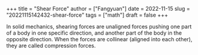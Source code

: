 +++
title = "Shear Force"
author = ["Fangyuan"]
date = 2022-11-15
slug = "20221115142432-shear-force"
tags = ["math"]
draft = false
+++

In solid mechanics, shearing forces are unaligned forces pushing one part of a body in one specific direction, and another part of the body in the opposite direction. When the forces are collinear (aligned into each other), they are called compression forces.
